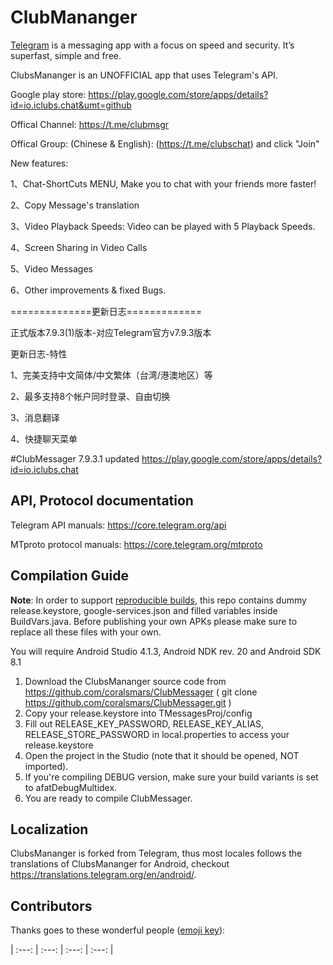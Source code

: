 # ClubMananger

[Telegram](https://telegram.org) is a messaging app with a focus on speed and security. It’s superfast, simple and free.

ClubsMananger is an UNOFFICIAL app that uses Telegram's API.

Google play store: https://play.google.com/store/apps/details?id=io.iclubs.chat&umt=github

Offical Channel: https://t.me/clubmsgr

Offical Group: (Chinese & English): (https://t.me/clubschat) and click "Join"

New features:

1、Chat-ShortCuts MENU, Make you to chat with your friends more faster!

2、Copy Message's translation

3、Video Playback Speeds: Video can be played with 5 Playback Speeds.

4、Screen Sharing in Video Calls

5、Video Messages

6、Other improvements & fixed Bugs.

==============更新日志=============

正式版本7.9.3(1)版本-对应Telegram官方v7.9.3版本

更新日志-特性

1、完美支持中文简体/中文繁体（台湾/港澳地区）等

2、最多支持8个帐户同时登录、自由切换

3、消息翻译

4、快捷聊天菜单

#ClubMessager 7.9.3.1 updated https://play.google.com/store/apps/details?id=io.iclubs.chat


## API, Protocol documentation

Telegram API manuals: https://core.telegram.org/api

MTproto protocol manuals: https://core.telegram.org/mtproto

## Compilation Guide

**Note**: In order to support [reproducible builds](https://core.telegram.org/reproducible-builds), this repo contains dummy release.keystore,  google-services.json and filled variables inside BuildVars.java. Before publishing your own APKs please make sure to replace all these files with your own.

You will require Android Studio 4.1.3, Android NDK rev. 20 and Android SDK 8.1

1. Download the ClubsMananger source code from https://github.com/coralsmars/ClubMessager ( git clone https://github.com/coralsmars/ClubMessager.git )
2. Copy your release.keystore into TMessagesProj/config
3. Fill out RELEASE_KEY_PASSWORD, RELEASE_KEY_ALIAS, RELEASE_STORE_PASSWORD in local.properties to access your  release.keystore
4. Open the project in the Studio (note that it should be opened, NOT imported).
5. If you're compiling DEBUG version, make sure your build variants is set to afatDebugMultidex.
6. You are ready to compile ClubMessager.

## Localization

ClubsMananger is forked from Telegram, thus most locales follows the translations of ClubsMananger for Android, checkout https://translations.telegram.org/en/android/.

## Contributors

Thanks goes to these wonderful people ([emoji key](https://allcontributors.org/docs/en/emoji-key)):

<!-- ALL-CONTRIBUTORS-LIST:START - Do not remove or modify this section -->
| :---: | :---: | :---: | :---: |
<!-- ALL-CONTRIBUTORS-LIST:END -->

